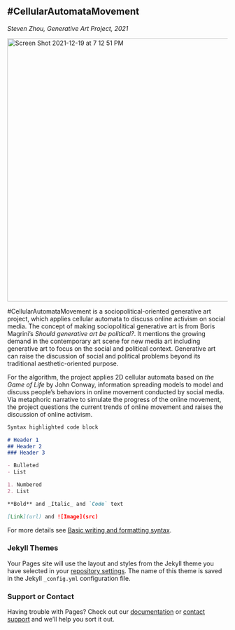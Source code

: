 ## #CellularAutomataMovement

_Steven Zhou, Generative Art Project, 2021_

<img width="600" alt="Screen Shot 2021-12-19 at 7 12 51 PM" src="https://user-images.githubusercontent.com/89897082/146672892-61e207bc-86cb-465a-9aeb-80310b4679b2.png">

#CellularAutomataMovement is a sociopolitical-oriented generative art project, which applies cellular automata to discuss online activism on social media. The concept of making sociopolitical generative art is from Boris Magrini’s _Should generative art be political?_. It mentions the growing demand in the contemporary art scene for new media art including generative art to focus on the social and political context. Generative art can raise the discussion of social and political problems beyond its traditional aesthetic-oriented purpose. 

For the algorithm, the project applies 2D cellular automata based on _the Game of Life_ by John Conway, information spreading models to model and discuss people’s behaviors in online movement conducted by social media. Via metaphoric narrative to simulate the progress of the online movement, the project questions the current trends of online movement and raises the discussion of online activism.

```markdown
Syntax highlighted code block

# Header 1
## Header 2
### Header 3

- Bulleted
- List

1. Numbered
2. List

**Bold** and _Italic_ and `Code` text

[Link](url) and ![Image](src)
```

For more details see [Basic writing and formatting syntax](https://docs.github.com/en/github/writing-on-github/getting-started-with-writing-and-formatting-on-github/basic-writing-and-formatting-syntax).

### Jekyll Themes

Your Pages site will use the layout and styles from the Jekyll theme you have selected in your [repository settings](https://github.com/StevenZhou01/CAM/settings/pages). The name of this theme is saved in the Jekyll `_config.yml` configuration file.

### Support or Contact

Having trouble with Pages? Check out our [documentation](https://docs.github.com/categories/github-pages-basics/) or [contact support](https://support.github.com/contact) and we’ll help you sort it out.

